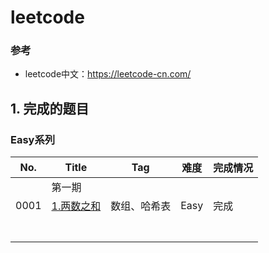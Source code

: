 # leetcode



### 参考

* leetcode中文：https://leetcode-cn.com/ 





## 1. 完成的题目

### Easy系列

| No.  | Title                                               | Tag    | 难度   | 完成情况 |
|------|-----------------------------------------------------|--------|------|------|
|      | 第一期                                                 |        |      |      |
| 0001 | [1.两数之和](https://leetcode-cn.com/problems/two-sum/) | 数组、哈希表 | Easy | 完成   |
|      |                                                     |        |      |      |
|      |                                                     |        |      |      |
|      |                                                     |        |      |      |
|      |                                                     |        |      |      |
|      |                                                     |        |      |      |
|      |                                                     |        |      |      |
|      |                                                     |        |      |      |











